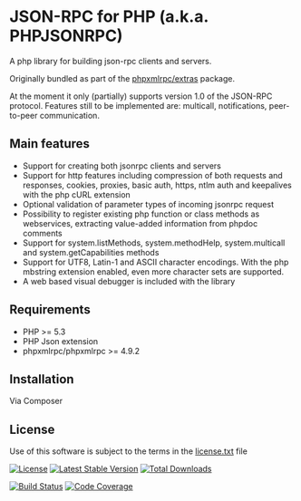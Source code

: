 JSON-RPC for PHP (a.k.a. PHPJSONRPC)
====================================

A php library for building json-rpc clients and servers.

Originally bundled as part of the [phpxmlrpc/extras](https://github.com/gggeek/phpxmlrpc-extras) package.

At the moment it only (partially) supports version 1.0 of the JSON-RPC protocol.
Features still to be implemented are: multicall, notifications, peer-to-peer communication.

Main features
-------------
* Support for creating both jsonrpc clients and servers
* Support for http features including compression of both requests and responses, cookies, proxies, basic auth, https, ntlm auth and keepalives with the php cURL extension
* Optional validation of parameter types of incoming jsonrpc request
* Possibility to register existing php function or class methods as webservices, extracting value-added information from phpdoc comments
* Support for system.listMethods, system.methodHelp, system.multicall and system.getCapabilities methods
* Support for UTF8, Latin-1 and ASCII character encodings. With the php mbstring extension enabled, even more character sets are supported.
* A web based visual debugger is included with the library

Requirements
------------

* PHP >= 5.3
* PHP Json extension
* phpxmlrpc/phpxmlrpc >= 4.9.2

Installation
------------

Via Composer

License
-------
Use of this software is subject to the terms in the [license.txt](license.txt) file

[![License](https://poser.pugx.org/phpxmlrpc/jsonrpc/license)](https://packagist.org/packages/phpxmlrpc/jsonrpc)
[![Latest Stable Version](https://poser.pugx.org/phpxmlrpc/jsonrpc/v/stable)](https://packagist.org/packages/phpxmlrpc/jsonrpc)
[![Total Downloads](https://poser.pugx.org/phpxmlrpc/jsonrpc/downloads)](https://packagist.org/packages/phpxmlrpc/jsonrpc)

[![Build Status](https://travis-ci.com/gggeek/phpxmlrpc-jsonrpc.svg)](https://travis-ci.com/gggeek/phpxmlrpc-jsonrpc)
[![Code Coverage](https://scrutinizer-ci.com/g/gggeek/phpxmlrpc-jsonrpc/badges/coverage.png)](https://scrutinizer-ci.com/g/gggeek/phpxmlrpc-jsonrpc)

